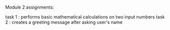Module 2 assignments:

task 1 : performs basic mathematical calculations on two input numbers
task 2 : creates a greeting message after asking user's name
